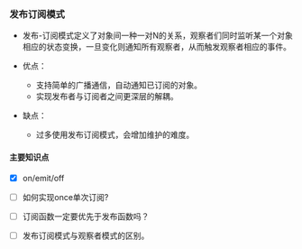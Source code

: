 ### 发布订阅模式
* 发布-订阅模式定义了对象间一种一对N的关系，观察者们同时监听某一个对象相应的状态变换，一旦变化则通知所有观察者，从而触发观察者相应的事件。

* 优点：
    * 支持简单的广播通信，自动通知已订阅的对象。
    * 实现发布者与订阅者之间更深层的解耦。
* 缺点：
    * 过多使用发布订阅模式，会增加维护的难度。

#### 主要知识点

- [x] on/emit/off

- [ ] 如何实现once单次订阅?

- [ ] 订阅函数一定要优先于发布函数吗？

- [ ] 发布订阅模式与观察者模式的区别。

##### 


